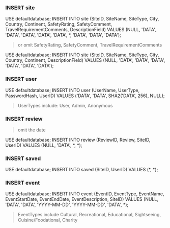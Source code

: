 ### INSERT site

USE defaultdatabase;
INSERT INTO site (SiteID, SiteName, SiteType, City, Country, Continent, SafetyRating, SafetyComment, TravelRequirementComments, DescriptionField)
VALUES (NULL, 'DATA', 'DATA', 'DATA', 'DATA', 'DATA', *, 'DATA', 'DATA', 'DATA');

>or omit SafetyRating, SafetyComment, TravelRequirementComments

USE defaultdatabase;
INSERT INTO site (SiteID, SiteName, SiteType, City, Country, Continent, DescriptionField)
VALUES (NULL, 'DATA', 'DATA', 'DATA', 'DATA', 'DATA', 'DATA');


### INSERT user

USE defaultdatabase;
INSERT INTO user (UserName, UserType, PasswordHash, UserID)
VALUES ('DATA', 'DATA', SHA2('DATA', 256), NULL);
>UserTypes include: User, Admin, Anonymous

### INSERT review

> omit the date

USE defaultdatabase;
INSERT INTO review (ReviewID, Review, SiteID, UserID)
VALUES (NULL, 'DATA', *, *);


### INSERT saved

USE defaultdatabase;
INSERT INTO saved (SiteID, UserID)
VALUES (*, *);


### INSERT event

USE defaultdatabase;
INSERT INTO event (EventID, EventType, EventName, EventStartDate, EventEndDate, EventDescription, SiteID)
VALUES (NULL, 'DATA', 'DATA', 'YYYY-MM-DD', 'YYYY-MM-DD', 'DATA', *);

>EventTypes include Cultural, Recreational, Educational, Sightseeing, Cuisine/Foodational, Charity
